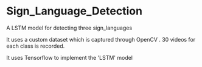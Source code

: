 # Sign_Language_Detection
A  LSTM model for detecting three sign_languages 

It uses a custom dataset which is captured through OpenCV .
30 videos for each class is recorded.

It uses Tensorflow to implement the 'LSTM' model
